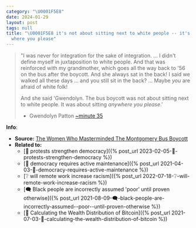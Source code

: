 ```yaml
---
category: "\U0001F5E8️"
date: 2024-01-29
layout: post
tags: null
title: "\U0001F5E8️ it's not about sitting next to white people -- it's about sitting
  where you please"
---
```


> "I was never for integration for the sake of integration. ... I didn't define myself in juxtaposition to white people. And that was reinforced with my grandmother, which goes all the way back to '56 on the bus after the boycott. And she always sat in the back! I said we walked all these days ... and you still sit in the back? ... Maybe _you_ are afraid of white folk!
> 
> And she said 'Gwendolyn. The bus boycott was not about sitting next to white people. It was about sitting _anywhere you please_.'
> - Gwendolyn Patton [~minute 35](https://www.npr.org/2024/01/17/1197954608/the-women-who-masterminded-the-montgomery-bus-boycott)


**Info**:
- **Source:** [The Women Who Masterminded The Montgomery Bus Boycott](https://www.npr.org/2024/01/17/1197954608/the-women-who-masterminded-the-montgomery-bus-boycott)
- **Related to:**
	- [🌰 protests strengthen democracy]({% post_url 2023-02-05-🌰-protests-strengthen-democracy %})
	- [🌰 democracy requires active maintenance]({% post_url 2021-04-03-🌰-democracy-requires-active-maintenance %})
	- [❔ will remote work increase racism]({% post_url 2022-07-18-❔-will-remote-work-increase-racism %})
	- [🗨️ Black people are incorrectly assumed 'poor' until proven otherwise]({% post_url 2021-08-09-🗨️-black-people-are-incorrectly-assumed--poor--until-proven-otherwise %})
	- [🌳 Calculating the Wealth Distribution of Bitcoin]({% post_url 2021-07-03-🌳-calculating-the-wealth-distribution-of-bitcoin %})